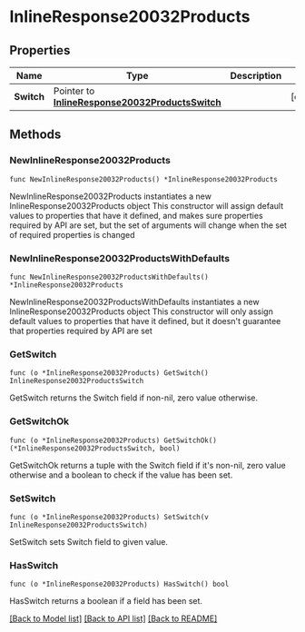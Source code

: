 # InlineResponse20032Products

## Properties

Name | Type | Description | Notes
------------ | ------------- | ------------- | -------------
**Switch** | Pointer to [**InlineResponse20032ProductsSwitch**](InlineResponse20032ProductsSwitch.md) |  | [optional] 

## Methods

### NewInlineResponse20032Products

`func NewInlineResponse20032Products() *InlineResponse20032Products`

NewInlineResponse20032Products instantiates a new InlineResponse20032Products object
This constructor will assign default values to properties that have it defined,
and makes sure properties required by API are set, but the set of arguments
will change when the set of required properties is changed

### NewInlineResponse20032ProductsWithDefaults

`func NewInlineResponse20032ProductsWithDefaults() *InlineResponse20032Products`

NewInlineResponse20032ProductsWithDefaults instantiates a new InlineResponse20032Products object
This constructor will only assign default values to properties that have it defined,
but it doesn't guarantee that properties required by API are set

### GetSwitch

`func (o *InlineResponse20032Products) GetSwitch() InlineResponse20032ProductsSwitch`

GetSwitch returns the Switch field if non-nil, zero value otherwise.

### GetSwitchOk

`func (o *InlineResponse20032Products) GetSwitchOk() (*InlineResponse20032ProductsSwitch, bool)`

GetSwitchOk returns a tuple with the Switch field if it's non-nil, zero value otherwise
and a boolean to check if the value has been set.

### SetSwitch

`func (o *InlineResponse20032Products) SetSwitch(v InlineResponse20032ProductsSwitch)`

SetSwitch sets Switch field to given value.

### HasSwitch

`func (o *InlineResponse20032Products) HasSwitch() bool`

HasSwitch returns a boolean if a field has been set.


[[Back to Model list]](../README.md#documentation-for-models) [[Back to API list]](../README.md#documentation-for-api-endpoints) [[Back to README]](../README.md)



